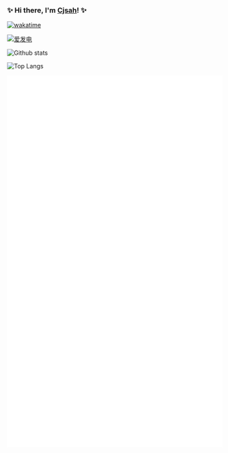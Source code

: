 ### ✨ Hi there, I'm [Cjsah](https://github.com/Cjsah)! ✨



[![wakatime](https://wakatime.com/badge/user/8edb9964-e004-4d6b-a437-dabda74e9cec.svg)](https://wakatime.com/@8edb9964-e004-4d6b-a437-dabda74e9cec)

[![爱发电](https://img.shields.io/badge/%E8%B5%9E%E5%8A%A9-%E7%88%B1%E5%8F%91%E7%94%B5-936BE5)](https://afdian.net/@Cjsah)

![Github stats](https://github-readme-stats.vercel.app/api?username=Cjsah&show_icons=true&theme=material-palenight)

![Top Langs](https://github-readme-stats.vercel.app/api/top-langs/?username=Cjsah&layout=compact&theme=material-palenight)

![Metrics](github-metrics.svg)
